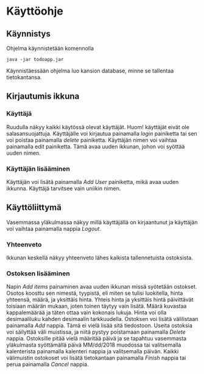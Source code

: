 # Käyttöohje

## Käynnistys

Ohjelma käynnistetään komennolla 
```
java -jar todoapp.jar
```
Käynnistäessään ohjelma luo kansion database, minne se tallentaa tietokantansa.

## Kirjautumis ikkuna

### Käyttäjä
Ruudulla näkyy kaikki käytössä olevat käyttäjät. Huom! käyttäjät eivät ole salasansuojattuja. Käyttäjälle voi kirjautua painamalla _login_ painiketta tai sen voi poistaa painamalla _delete_ painiketta. Käyttäjän nimen voi vaihtaa painamalla edit painiketta. Tämä avaa uuden ikkunan, johon voi syöttää uuden nimen. 

### Käyttäjän lisääminen
Käyttäjän voi lisätä painamalla _Add User_ painiketta, mikä avaa uuden ikkunna. Käyttäjä tarvitsee vain uniikin nimen.

## Käyttöliittymä

Vasemmassa yläkulmassa näkyy millä käyttäjällä on kirjaantunut ja käyttäjän voi vaihtaa painamalla nappia _Logout_. 

### Yhteenveto

Ikkunan keskellä näkyy yhteenveto lähes kaikista tallennetuista ostoksista.

### Ostoksen lisääminen

Napin _Add items_ painaminen avaa uuden ikkunan missä syötetään ostokset. Osotos koosttu sen nimestä, tyypistä, eli miten se tulisi luokitella, hinta yhteensä, määrä, ja yksittäis hinta. Yhteis hinta ja yksittäis hintä päivittävät toisiaan määrän mukaan, joten toinen täytyy vain lisätä. Määrä kuvastaa kappalemäärää ja täten ottaa vain kokonais lukuja. Hinta voi olla desimaaliluku kahden desimaalin tarkkuudella. Ostoksen voi lisätä välilistaan painamalla _Add_ nappia. Tämä ei vielä lisää sitä tiedostoon. Useita ostoksia voi säilyttää väli muistissa, ja niitä pystyy poistamaan painamalla _Delete_ nappia. Ostoksille pitää vielä määritää päivä ja se tapahtuu vasemmasta yläkulmasta syöttämällä päivä MM/dd/2018 muodossa tai valitsemalla kalenterista painamalla kalenteri nappia ja valitsemalla päivän. Kaikki välimuistin ostokoset voi lisätä tietokantaan painamalla _Finish_ nappia tai perua painamalla _Cancel_ nappia.

